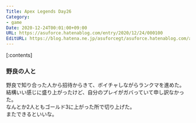 ```yaml
---
Title: Apex Legends Day26
Category:
- game
Date: 2020-12-24T00:01:00+09:00
URL: https://asuforce.hatenablog.com/entry/2020/12/24/000100
EditURL: https://blog.hatena.ne.jp/asuforcegt/asuforce.hatenablog.com/atom/entry/26006613669579767
---
```


[:contents]

### 野良の人と

野良で知り合った人から招待からきて、ボイチャしながらランクマを進めた。  
結構いい感じに盛り上がったけど、自分のプレイがガバっていて申し訳なかった。  
なんとか2人ともゴールド3に上がった所で切り上げた。  
またできるといいな。
